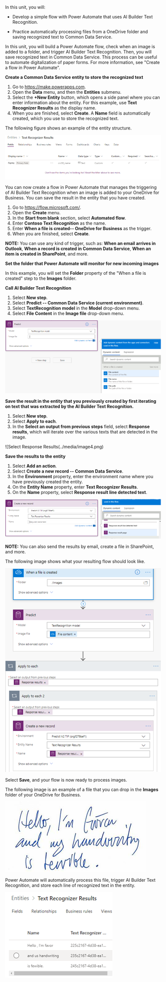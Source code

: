 In this unit, you will:

-   Develop a simple flow with Power Automate that uses AI Builder Text Recognition.

-   Practice automatically processing files from a OneDrive folder and saving recognized text to Common Data Service.

In this unit, you will build a Power Automate flow, check when an image is added to a folder, and trigger AI Builder Text Recognition. Then, you will save recognized text in Common Data Service. This process can be useful to automate digitalization of paper forms. For more information, see "Create a flow in Power Automate".

**Create a Common Data Service entity to store the recognized text**

1. Go to <https://make.powerapps.com>. 
2. Open the **Data** menu, and then the **Entities** submenu.
3. Select the **+New Entity** button, which opens a side panel where you can enter information about the entity. For this example, use **Text Recognizer Results** as the display name.
4. When you are finished, select **Create**. A **Name** field is automatically created, which you use to store the recognized text.

The following figure shows an example of the entity structure.

![Example of the entity structure](../media/image2.png)

You can now create a flow in Power Automate that manages the triggering of AI Builder Text Recognition when an image is added to your OneDrive for Business. You can save the result in the entity that you have created.

1. Go to https://flow.microsoft.com/. 
2. Open the **Create** menu. 
3. In the **Start from blank** section, select **Automated flow**. 
4. Enter **Contoso Text Recognition** as the name. 
5. Enter **When a file is created-- OneDrive for Business** as the trigger. 
6. When you are finished, select **Create**.

**NOTE:** You can use any kind of trigger, such as: **When an email arrives in Outlook**, **When a record is created in Common Data Service**, **When an item is created in SharePoint**, and more.

**Set the folder that Power Automate will monitor for new incoming images**

In this example, you will set the **Folder** property of the "When a file is created" step to the **Images** folder.

**Call AI Builder Text Recognition**

1. Select **New step**. 
2. Select **Predict -- Common Data Service (current environment)**. 
3. Select **TextRecognition model** in the **Model** drop-down menu. 
4. Select **File Content** in the **Image file** drop-down menu.

![Image File drop-down menu](../media/image3.png)

**Save the result in the entity that you previously created by first iterating on text that was extracted by the AI
Builder Text Recognition.**

1. Select **New step**.
2. Select **Apply to each**. 
3. In the **Select an output from previous steps** field, select **Response results**, which will iterate over the various texts that are detected in the image.

![Select Response Results(../media/image4.png)

**Save the results to the entity**

1. Select **Add an action**.
2. Select **Create a new record -- Common Data Service**. 
3. In the **Environment** property, enter the environment name where you have previously created the entity. 
4. On the **Entity Name** property, enter **Text Recognizer Results**. 
5. On the **Name** property, select **Response result line detected text**.

![Select Response result line detected text](../media/image5.png)

**NOTE:** You can also send the results by email, create a file in SharePoint, and more.

The following image shows what your resulting flow should look like.

![Resulting flow](../media/image6.png)

Select **Save**, and your flow is now ready to process images.

The following image is an example of a file that you can drop in the **Images** folder of your OneDrive for Business.

![Example of a file that you can drop in the Images folder](../media/image7.png)

Power Automate will automatically process this file, trigger AI Builder Text Recognition, and store each line of recognized text in the entity.

![Text Recognizer results](../media/image8.png)
